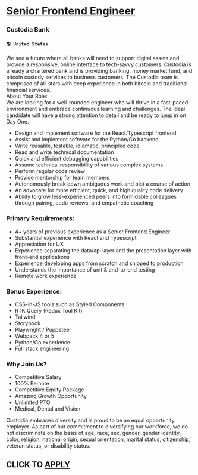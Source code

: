 # [Senior Frontend Engineer](https://www.remotewlb.com/apply/senior-frontend-engineer-85295)  
### Custodia Bank  
#### `🌎 United States`  
We see a future where all banks will need to support digital assets and provide a responsive, online interface to tech-savvy customers. Custodia is already a chartered bank and is providing banking, money market fund, and bitcoin custody services to business customers. The Custodia team is comprised of all-stars with deep experience in both bitcoin and traditional financial services.  
About Your Role:  
We are looking for a well-rounded engineer who will thrive in a fast-paced environment and embrace continuous learning and challenges. The ideal candidate will have a strong attention to detail and be ready to jump in on Day One.

  * Design and implement software for the React/Typescript frontend
  * Assist and implement software for the Python/Go backend
  * Write reusable, testable, idiomatic, principled code
  * Read and write technical documentation
  * Quick and efficient debugging capabilities
  * Assume technical responsibility of various complex systems
  * Perform regular code review
  * Provide mentorship for team members
  * Autonomously break down ambiguous work and plot a course of action
  * An advocate for more efficient, quick, and high quality code delivery
  * Ability to grow less-experienced peers into formidable colleagues through pairing, code reviews, and empathetic coaching

### Primary Requirements:

  * 4+ years of previous experience as a Senior Frontend Engineer
  * Substantial experience with React and Typescript
  * Appreciation for UX
  * Experience separating the data/api layer and the presentation layer with front-end applications
  * Experience developing apps from scratch and shipped to production
  * Understands the importance of unit & end-to-end testing
  * Remote work experience

### Bonus Experience:

  * CSS-in-JS tools such as Styled Components
  * RTK Query (Redux Tool Kit)
  * Tailwind
  * Storybook
  * Playwright / Puppeteer
  * Webpack 4 or 5
  * Python/Go experience
  * Full stack engineering

### Why Join Us?

  * Competitive Salary
  * 100% Remote
  * Competitive Equity Package
  * Amazing Growth Opportunity
  * Unlimited PTO
  * Medical, Dental and Vision

Custodia embraces diversity and is proud to be an equal opportunity employer. As part of our commitment to diversifying our workforce, we do not discriminate on the basis of age, race, sex, gender, gender identity, color, religion, national origin, sexual orientation, marital status, citizenship, veteran status, or disability status.  
## CLICK TO [APPLY](https://www.remotewlb.com/apply/senior-frontend-engineer-85295)

